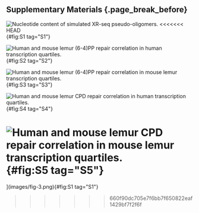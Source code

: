 ## Supplementary Materials {.page_break_before}

![ Nucleotide content of simulated XR-seq pseudo-oligomers.
<<<<<<< HEAD
](images/simulation.png){#fig:S1 tag="S1"}

![ Human and mouse lemur (6-4)PP repair correlation in human transcription quartiles.
](images/Human_RNA_64.png){#fig:S2 tag="S2"}

![ Human and mouse lemur (6-4)PP repair correlation in mouse lemur transcription quartiles.
](images/Lemur_RNA_64.png){#fig:S3 tag="S3"}

![ Human and mouse lemur CPD repair correlation in human transcription quartiles.
](images/Human_RNA_CPD.png){#fig:S4 tag="S4"}

![ Human and mouse lemur CPD repair correlation in mouse lemur transcription quartiles.
](images/Lemur_RNA_CPD.png){#fig:S5 tag="S5"}
=======
](images/fig-3.png){#fig:S1 tag="S1"}
>>>>>>> 660f90dc705e7f6bb7f650822eaf1429bf7f2f6f
